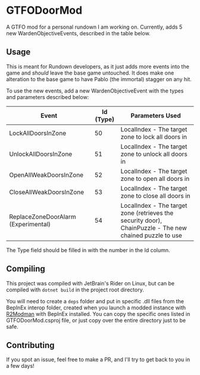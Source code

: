 # GTFODoorMod

A GTFO mod for a personal rundown I am working on. Currently, adds 5 new WardenObjectiveEvents, described in the table below.

## Usage

This is meant for Rundown developers, as it just adds more events into the game and *should* leave the base game untouched.
It does make one alteration to the base game to have Pablo (the immortal) stagger on any hit.

To use the new events, add a new WardenObjectiveEvent with the types and parameters described below:

| Event                               | Id (Type) | Parameters Used                                                                                         |
|-------------------------------------|-----------|---------------------------------------------------------------------------------------------------------|
| LockAllDoorsInZone                  | 50        | LocalIndex - The target zone to lock all doors in                                                       |
| UnlockAllDoorsInZone                | 51        | LocalIndex - The target zone to unlock all doors in                                                     |
| OpenAllWeakDoorsInZone              | 52        | LocalIndex - The target zone to open all doors in                                                       |
| CloseAllWeakDoorsInZone             | 53        | LocalIndex - The target zone to close all doors in                                                      |
| ReplaceZoneDoorAlarm (Experimental) | 54        | LocalIndex - The target zone (retrieves the security door), ChainPuzzle - The new chained puzzle to use | 

The Type field should be filled in with the number in the Id column.

## Compiling

This project was compiled with JetBrain's Rider on Linux, but can be compiled with `dotnet build` in the project root directory.

You will need to create a `deps` folder and put in specific .dll files from the BepInEx interop folder, created when you launch a modded instance with [R2Modman](https://thunderstore.io/package/ebkr/r2modman/) with BepInEx installed. You can copy the specific ones listed in GTFODoorMod.csproj file, or just copy over the entire directory just to be safe.

## Contributing

If you spot an issue, feel free to make a PR, and I'll try to get back to you in a few days!

